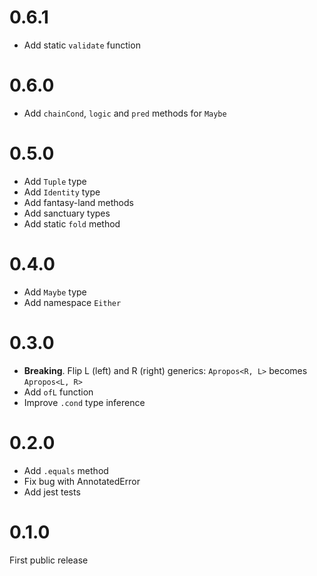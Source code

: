 # 0.6.1
- Add static `validate` function

# 0.6.0
- Add `chainCond`, `logic` and `pred` methods for `Maybe`

# 0.5.0
- Add `Tuple` type
- Add `Identity` type
- Add fantasy-land methods
- Add sanctuary types
- Add static `fold` method

# 0.4.0
- Add `Maybe` type
- Add namespace `Either`

# 0.3.0
- **Breaking**. Flip L (left) and R (right) generics: `Apropos<R, L>` becomes `Apropos<L, R>`
- Add `ofL` function
- Improve `.cond` type inference

# 0.2.0

- Add `.equals` method
- Fix bug with AnnotatedError
- Add jest tests

# 0.1.0

First public release
